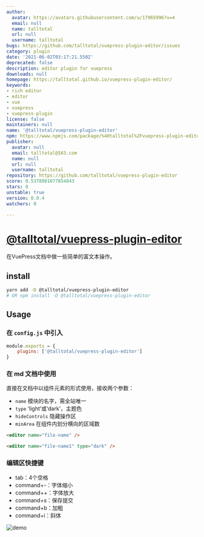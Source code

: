 ```yaml
---
author:
  avatar: https://avatars.githubusercontent.com/u/17965996?v=4
  email: null
  name: talltotal
  url: null
  username: talltotal
bugs: https://github.com/talltotal/vuepress-plugin-editor/issues
category: plugin
date: '2021-06-02T03:17:21.550Z'
deprecated: false
description: editor plugin for vuepress
downloads: null
homepage: https://talltotal.github.io/vuepress-plugin-editor/
keywords:
- rich editor
- editor
- vue
- vuepress
- vuepress-plugin
license: false
maintainers: null
name: '@talltotal/vuepress-plugin-editor'
npm: https://www.npmjs.com/package/%40talltotal%2Fvuepress-plugin-editor
publisher:
  avatar: null
  email: talltotal@163.com
  name: null
  url: null
  username: talltotal
repository: https://github.com/talltotal/vuepress-plugin-editor
score: 0.5378901077854843
stars: 0
unstable: true
version: 0.0.4
watchers: 0

---
```


# [@talltotal/vuepress-plugin-editor](https://talltotal.github.io/vuepress-plugin-editor/)

在VuePress文档中做一些简单的富文本操作。


## install
```bash
yarn add -D @talltotal/vuepress-plugin-editor
# OR npm install -D @talltotal/vuepress-plugin-editor
```

## Usage
### 在 `config.js` 中引入
```js
module.exports = {
    plugins: ['@talltotal/vuepress-plugin-editor'] 
}
```

### 在 md 文档中使用
直接在文档中以组件元素的形式使用，接收两个参数：
- `name` 模块的名字，需全站唯一
- `type` ‘light’或‘dark’，主题色
- `hideControls` 隐藏操作区
- `minArea` 在组件内划分横向的区域数

```md
<editor name="file-name" />

<editor name="file-name1" type="dark" />
```


### 编辑区快捷键
- tab：4个空格
- command+-：字体缩小
- command++：字体放大
- command+s：保存提交
- command+b：加粗
- command+i：斜体

![demo](./test/20200724210531.jpg)
